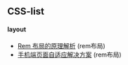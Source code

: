## CSS-list

#### layout

- [Rem 布局的原理解析](http://yanhaijing.com/css/2017/09/29/principle-of-rem-layout/) (rem布局)
- [手机端页面自适应解决方案](http://www.jianshu.com/p/985d26b40199) (rem布局)